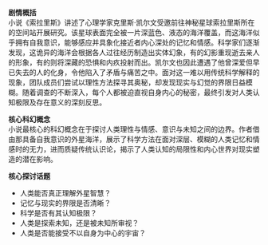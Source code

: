 
**剧情概括**  
小说《索拉里斯》讲述了心理学家克里斯·凯尔文受邀前往神秘星球索拉里斯所在的空间站开展研究。该星球表面完全被一片深蓝色、液态的海洋覆盖，而这海洋似乎拥有自我意识，能够感应并具象化接近者内心深处的记忆和情感。科学家们逐渐发现，这诡异的海洋会根据各人过往经历制造出实体幻象，有的幻影重现逝去亲人的形象，有的则将深藏的恐惧和内疚投射而出。凯尔文也因此遭遇了他曾深爱但早已失去的人的化身，令他陷入了矛盾与痛苦之中。面对这一难以用传统科学解释的现象，团队成员们尝试以理性方法探寻其奥秘，却发现现实与幻觉的界限日益模糊。随着调查的不断深入，每个人都被迫直视自身内心的秘密，最终引发对人类认知极限及存在意义的深刻反思。

**核心科幻概念**  
小说最核心的科幻概念在于探讨人类理性与情感、意识与未知之间的边界。作者借由那具备自我意识的外星海洋，展示了科学方法在面对深层、模糊的人类记忆和情感时的无力，进而质疑传统认识论，揭示了人类认知的局限性和内心世界对现实塑造的潜在影响。

**核心探讨话题**
- 人类能否真正理解外星智慧？
- 记忆与现实的界限是否清晰？
- 科学是否有其认知极限？
- 人类是探索未知，还是被未知所审视？
- 人类是否能接受不以自身为中心的宇宙？